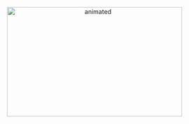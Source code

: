 <p align="center">
  <img width="400" height="250" src="[https://github.com/vickiticy/vickiticy/blob/main/9dsD.gif](https://github.com/Roma-mesh/Roma-mesh/blob/main/meta-metadigital.gif)"  alt="animated" />
</p>

<!--
**Roma-mesh/Roma-mesh** is a ✨ _special_ ✨ repository because its `README.md` (this file) appears on your GitHub profile.

Here are some ideas to get you started:

- 🔭 I’m currently working on ...
- 🌱 I’m currently learning ...
- 👯 I’m looking to collaborate on ...
- 🤔 I’m looking for help with ...
- 💬 Ask me about ...
- 📫 How to reach me: ...
- 😄 Pronouns: ...
- ⚡ Fun fact: ...
-->
